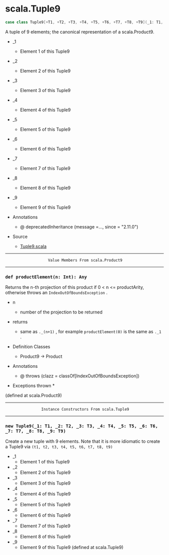 
#                                 scala.Tuple9                                 #

```scala
case class Tuple9[+T1, +T2, +T3, +T4, +T5, +T6, +T7, +T8, +T9](_1: T1, _2: T2, _3: T3, _4: T4, _5: T5, _6: T6, _7: T7, _8: T8, _9: T9) extends Product9[T1, T2, T3, T4, T5, T6, T7, T8, T9] with Product with Serializable
```

A tuple of 9 elements; the canonical representation of a scala.Product9.

* _1
  * Element 1 of this Tuple9
* _2
  * Element 2 of this Tuple9
* _3
  * Element 3 of this Tuple9
* _4
  * Element 4 of this Tuple9
* _5
  * Element 5 of this Tuple9
* _6
  * Element 6 of this Tuple9
* _7
  * Element 7 of this Tuple9
* _8
  * Element 8 of this Tuple9
* _9
  * Element 9 of this Tuple9

* Annotations
  * @ deprecatedInheritance (message =..., since = "2.11.0")
* Source
  * [Tuple9.scala](https://github.com/scala/scala/tree/6d09a1ba5f/src/library/scala/Tuple9.scala#L1)


--------------------------------------------------------------------------------
                       Value Members From scala.Product9
--------------------------------------------------------------------------------


### `def productElement(n: Int): Any`                                        ###

Returns the n-th projection of this product if 0 < n <= productArity, otherwise
throws an `IndexOutOfBoundsException` .

* n
  * number of the projection to be returned
* returns
  * same as `._(n+1)` , for example `productElement(0)` is the same as `._1` .

* Definition Classes
  * Product9 → Product
* Annotations
  * @ throws (clazz = classOf[IndexOutOfBoundsException])
* Exceptions thrown
  *

(defined at scala.Product9)


--------------------------------------------------------------------------------
                    Instance Constructors From scala.Tuple9
--------------------------------------------------------------------------------


### `new Tuple9(_1: T1, _2: T2, _3: T3, _4: T4, _5: T5, _6: T6, _7: T7, _8: T8, _9: T9)` ###

Create a new tuple with 9 elements. Note that it is more idiomatic to create a
Tuple9 via `(t1, t2, t3, t4, t5, t6, t7, t8, t9)`

* _1
  * Element 1 of this Tuple9
* _2
  * Element 2 of this Tuple9
* _3
  * Element 3 of this Tuple9
* _4
  * Element 4 of this Tuple9
* _5
  * Element 5 of this Tuple9
* _6
  * Element 6 of this Tuple9
* _7
  * Element 7 of this Tuple9
* _8
  * Element 8 of this Tuple9
* _9
  * Element 9 of this Tuple9
(defined at scala.Tuple9)
